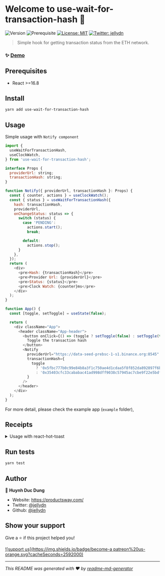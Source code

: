 # Welcome to use-wait-for-transaction-hash 👋

![Version](https://img.shields.io/badge/version-0.0.1-blue.svg?cacheSeconds=2592000)
![Prerequisite](https://img.shields.io/badge/node-%3E%3D10-blue.svg)
[![License: MIT](https://img.shields.io/badge/License-MIT-yellow.svg)](#)
[![Twitter: jellydn](https://img.shields.io/twitter/follow/jellydn.svg?style=social)](https://twitter.com/jellydn)

> Simple hook for getting transaction status from the ETH network.

### ✨ [Demo](https://use-wait-for-transaction-hash.vercel.app/)

## Prerequisites

- React >=16.8

## Install

```sh
yarn add use-wait-for-transaction-hash
```

## Usage

Simple usage with `Notify component`

```js
import {
  useWaitForTransactionHash,
  useClockWatch,
} from 'use-wait-for-transaction-hash';

interface Props {
  providerUrl: string;
  transactionHash: string;
}

function Notify({ providerUrl, transactionHash }: Props) {
  const { counter, actions } = useClockWatch();
  const { status } = useWaitForTransactionHash({
    hash: transactionHash,
    providerUrl,
    onChangeStatus: status => {
      switch (status) {
        case 'PENDING':
          actions.start();
          break;

        default:
          actions.stop();
      }
    },
  });
  return (
    <div>
      <pre>Hash: {transactionHash}</pre>
      <pre>Provider Url: {providerUrl}</pre>
      <pre>Status: {status}</pre>
      <pre>Clock Watch: {counter}ms</pre>
    </div>
  );
}

function App() {
  const [toggle, setToggle] = useState(false);

  return (
    <div className="App">
      <header className="App-header">
        <button onClick={() => (toggle ? setToggle(false) : setToggle(true))}>
          Toggle the transaction hash
        </button>
        <Notify
          providerUrl="https://data-seed-prebsc-1-s1.binance.org:8545"
          transactionHash={
            toggle
              ? '0x5fbc777b0c99e84b8a3f1c750ae4d1cdaa5f8f852da892897f6b9cf0ea2f59b5'
              : '0x35403cfc33cababac41ad998dff9038c57945ac7cbe9f22e5bdfbf89a8756bd7'
          }
        />
      </header>
    </div>
  );
}
```

For more detail, please check the example app (`example` folder),

## Receipts

<details>
 <summary>Usage with react-hot-toast</summary>

```js
import { useWaitForTransactionHash } from 'use-wait-for-transaction-hash';
import toast, { Toaster } from 'react-hot-toast';

function Notify({ providerUrl, transactionHash }: Props) {
  const { status } = useWaitForTransactionHash({
    hash: transactionHash,
    providerUrl,
    onChangeStatus: status => {
      switch (status) {
        case 'PENDING':
          toast.loading('Checking...' + transactionHash);
          break;

        case 'FAILED':
          toast.dismiss();
          toast.error('This is a failed transaction');
          break;

        default:
          toast.dismiss();
          toast.success('This is a success transaction');
      }
    },
  });

  if (status === 'PENDING') return <p>loading...</p>;

  return null;
}

function App() {
  return (
    <div className="App">
      <Notify
        providerUrl="https://data-seed-prebsc-1-s1.binance.org:8545"
        transactionHash="0x5fbc777b0c99e84b8a3f1c750ae4d1cdaa5f8f852da892897f6b9cf0ea2f59b5"
      />

      <Toaster position="top-right" />
    </div>
  );
}
```

</details>

## Run tests

```sh
yarn test
```

## Author

👤 **Huynh Duc Dung**

- Website: https://productsway.com/
- Twitter: [@jellydn](https://twitter.com/jellydn)
- Github: [@jellydn](https://github.com/jellydn)

## Show your support

Give a ⭐️ if this project helped you!

[![support us](https://img.shields.io/badge/become-a patreon%20us-orange.svg?cacheSeconds=2592000)](https://www.patreon.com/jellydn)

---

_This README was generated with ❤️ by [readme-md-generator](https://github.com/kefranabg/readme-md-generator)_

